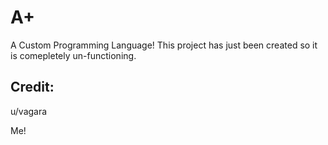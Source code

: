 # A+
A Custom Programming Language!
This project has just been created so it is comepletely un-functioning.



## Credit:

u/vagara

Me!
